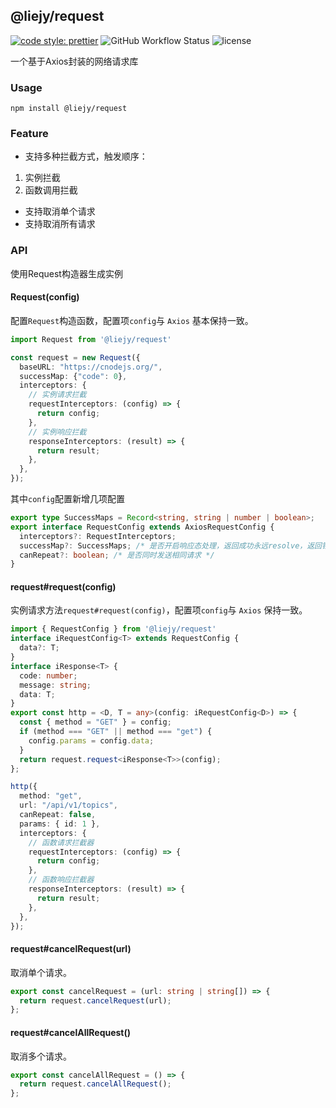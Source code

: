 ## @liejy/request

[![code style: prettier](https://img.shields.io/badge/code_style-prettier-ff69b4.svg?style=flat-square)](https://github.com/prettier/prettier)
![GitHub Workflow Status](https://img.shields.io/github/workflow/status/wangkaiwd/typescript-library-template/Deploy%20to%20GitHub%20pages)
![license](  https://img.shields.io/github/license/wangkaiwd/typescript-library-template)

一个基于Axios封装的网络请求库

### Usage

```shell
npm install @liejy/request
```

### Feature

* 支持多种拦截方式，触发顺序：
 1. 实例拦截
 2. 函数调用拦截
* 支持取消单个请求
* 支持取消所有请求

### API

使用Request构造器生成实例

#### Request(config)

配置`Request`构造函数，配置项`config`与 `Axios` 基本保持一致。

```ts
import Request from '@liejy/request'

const request = new Request({
  baseURL: "https://cnodejs.org/",
  successMap: {"code": 0},
  interceptors: {
    // 实例请求拦截
    requestInterceptors: (config) => {
      return config;
    },
    // 实例响应拦截
    responseInterceptors: (result) => {
      return result;
    },
  },
});

```

其中`config`配置新增几项配置

```ts
export type SuccessMaps = Record<string, string | number | boolean>;
export interface RequestConfig extends AxiosRequestConfig {
  interceptors?: RequestInterceptors;
  successMap?: SuccessMaps; /* 是否开启响应态处理，返回成功永远resolve，返回错误永远reject。格式如： ['code', 0] */
  canRepeat?: boolean; /* 是否同时发送相同请求 */
}
```

#### request#request(config)

实例请求方法`request#request(config)`，配置项`config`与 `Axios` 保持一致。

```ts
import { RequestConfig } from '@liejy/request'
interface iRequestConfig<T> extends RequestConfig {
  data?: T;
}
interface iResponse<T> {
  code: number;
  message: string;
  data: T;
}
export const http = <D, T = any>(config: iRequestConfig<D>) => {
  const { method = "GET" } = config;
  if (method === "GET" || method === "get") {
    config.params = config.data;
  }
  return request.request<iResponse<T>>(config);
};

http({
  method: "get",
  url: "/api/v1/topics",
  canRepeat: false,
  params: { id: 1 },
  interceptors: {
    // 函数请求拦截器
    requestInterceptors: (config) => {
      return config;
    },
    // 函数响应拦截器
    responseInterceptors: (result) => {
      return result;
    },
  },
});
```

#### request#cancelRequest(url)

取消单个请求。

```ts
export const cancelRequest = (url: string | string[]) => {
  return request.cancelRequest(url);
};
```

#### request#cancelAllRequest()

取消多个请求。

```ts
export const cancelAllRequest = () => {
  return request.cancelAllRequest();
};
```
